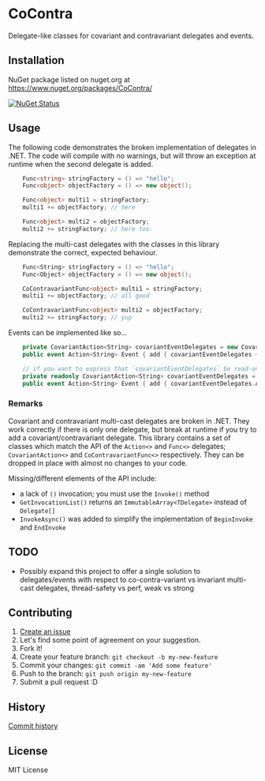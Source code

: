 # CoContra

Delegate-like classes for covariant and contravariant delegates and events.

## Installation

NuGet package listed on nuget.org at https://www.nuget.org/packages/CoContra/

[![NuGet Status](http://img.shields.io/nuget/v/CoContra.svg?style=flat)](https://www.nuget.org/packages/CoContra/)

## Usage

The following code demonstrates the broken implementation of delegates in .NET. The code will compile with no warnings, but will throw an exception at runtime when the second delegate is added.

```csharp
	Func<string> stringFactory = () => "hello";
	Func<object> objectFactory = () => new object();

	Func<object> multi1 = stringFactory;
	multi1 += objectFactory; // here

	Func<object> multi2 = objectFactory;
	multi2 += stringFactory; // here too
```

Replacing the multi-cast delegates with the classes in this library demonstrate the correct, expected behaviour.

```csharp
	Func<String> stringFactory = () => "hello";
	Func<Object> objectFactory = () => new object();

	CoContravariantFunc<object> multi1 = stringFactory;
	multi1 += objectFactory; // all good

	CoContravariantFunc<object> multi2 = objectFactory;
	multi2 += stringFactory; // yup
```

Events can be implemented like so...

```csharp
	private CovariantAction<String> covariantEventDelegates = new CovariantAction<String>();
	public event Action<String> Event { add { covariantEventDelegates += value; } remove { covariantEventDelegates -= value; } }

	// if you want to express that `covariantEventDelegates` be read-only, you must use `Add` and `Remove` since the operator overloading in the example immediately above requires write access to the field
	private readonly CovariantAction<String> covariantEventDelegates = new CovariantAction<String>();
	public event Action<String> Event { add { covariantEventDelegates.Add(value); } remove { covariantEventDelegates.Remove(value); } }
```

### Remarks

Covariant and contravariant multi-cast delegates are broken in .NET. They work correctly if there is only one delegate, but break at runtime if you try to add a covariant/contravariant delegate. This library contains a set of classes which match the API of the `Action<>` and `Func<>` delegates; `CovariantAction<>` and `CoContravariantFunc<>` respectively. They can be dropped in place with almost no changes to your code.

Missing/different elements of the API include:

- a lack of `()` invocation; you must use the `Invoke()` method
- `GetInvocationList()` returns an `ImmutableArray<TDelegate>` instead of `Delegate[]`
- `InvokeAsync()` was added to simplify the implementation of `BeginInvoke` and `EndInvoke`

## TODO

- Possibly expand this project to offer a single solution to delegates/events with respect to co-contra-variant vs invariant multi-cast delegates, thread-safety vs perf, weak vs strong

## Contributing

1. [Create an issue](https://github.com/NickStrupat/CoContra/issues/new)
2. Let's find some point of agreement on your suggestion.
3. Fork it!
4. Create your feature branch: `git checkout -b my-new-feature`
5. Commit your changes: `git commit -am 'Add some feature'`
6. Push to the branch: `git push origin my-new-feature`
7. Submit a pull request :D

## History

[Commit history](https://github.com/NickStrupat/CoContra/commits/master)

## License

MIT License